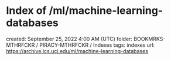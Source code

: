 # Index of /ml/machine-learning-databases

created: September 25, 2022 4:00 AM (UTC)
folder: BOOKMRKS-MTHRFCKR / PIRACY-MTHRFCKR / Indexes
tags: indexes
url: https://archive.ics.uci.edu/ml/machine-learning-databases